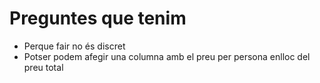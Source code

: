 # Preguntes que tenim

- Perque fair no és discret
- Potser podem afegir una columna amb el preu per persona enlloc del preu total
